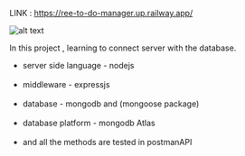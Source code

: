 LINK : https://ree-to-do-manager.up.railway.app/

![alt text](https://github.com/reerajput930/To-do-Manger/blob/bd78cb6f3b146204cb9c0c52703dd23f5de0f900/to-do-sample.png)

<!-- motto of the project -->
In this project , learning to connect server with the database.

<!-- used tech stack -->
<ul>
<li>server side language - nodejs </li></br>
<li>middleware - expressjs </li></br>
<li>database - mongodb and (mongoose package)</li> </br>
<li>database platform - mongodb Atlas </li></br>
<li>and all the methods are tested in postmanAPI </li></br>
</ul>


<!-- about each files -->
